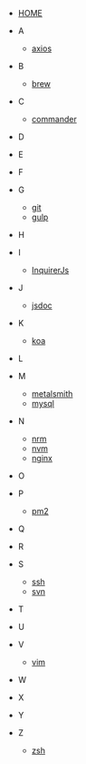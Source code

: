 -   [HOME](chapters/README.md)

-   A

    -   [axios](chapters/axios.md)

-   B

    -   [brew](chapters/brew.md)

-   C

    -   [commander](chapters/commander.md)

-   D

-   E

-   F

-   G

    -   [git](chapters/git.md)
    -   [gulp](chapters/gulp.md)

-   H

-   I

    -   [InquirerJs](chapters/InquirerJs.md)

-   J

    -   [jsdoc](chapters/jsdoc.md)

-   K

    -   [koa](chapters/koa.md)

-   L

-   M

    -   [metalsmith](chapters/metalsmith.md)
    -   [mysql](chapters/mysql)

-   N

    -   [nrm](chapters/nrm.md)
    -   [nvm](chapters/nvm.md)
    -   [nginx](chapters/nginx)

-   O

-   P

    -   [pm2](chapters/pm2.md)

-   Q

-   R

-   S

    -   [ssh](chapters/ssh.md)
    -   [svn](chapters/svn.md)

-   T

-   U

-   V

    -   [vim](chapters/vim.md)

-   W

-   X

-   Y

-   Z
    -   [zsh](chapters/zsh.md)
